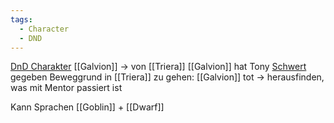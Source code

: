 ```yaml
---
tags:
  - Character
  - DND
---
```




[DnD Charakter](https://www.dndbeyond.com/characters/140898645)
[[Galvion]] -> von [[Triera]] 
[[Galvion]] hat Tony [Schwert](obsidian://open?vault=Goober&file=Mentor%20von%20Tony) gegeben 
Beweggrund in [[Triera]] zu gehen: [[Galvion]] tot -> herausfinden, was mit Mentor passiert ist 

Kann Sprachen  [[Goblin]] + [[Dwarf]]

